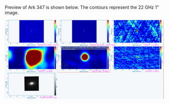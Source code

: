 Preview of Ark 347 is shown below. The contours represent the 22 GHz 1" image. 

![Ark347.png](Ark347.png "Ark347")

